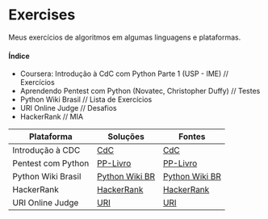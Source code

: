 # Exercises
Meus exercícios de algoritmos em algumas linguagens e plataformas.


#### Índice

  - Coursera: Introdução à CdC com Python Parte 1 (USP - IME) // Exercícios
  - Aprendendo Pentest com Python (Novatec, Christopher Duffy) // Testes
  - Python Wiki Brasil // Lista de Exercícios
  - URI Online Judge // Desafios
  - HackerRank // MIA


| Plataforma         | Soluções                                                                                          | Fontes                                                                    |
|--------------------|---------------------------------------------------------------------------------------------------|---------------------------------------------------------------------------|
| Introdução à CDC   | [CdC](https://github.com/deomorxsy/exercises/tree/master/Coursera%20-%20CdC%20com%20Python%20USP) | [CdC](https://www.coursera.org/learn/ciencia-computacao-python-conceitos) |
| Pentest com Python | [PP-Livro](https://github.com/deomorxsy/exercises/tree/master/PP-Livro)                           | [PP-Livro](https://novatec.com.br/livros/python-pentest/)                 |
| Python Wiki Brasil | [Python Wiki BR](https://github.com/deomorxsy/exercises/tree/master/python-brasil)                | [Python Wiki BR](https://wiki.python.org.br/ListaDeExercicios)            |
| HackerRank         | [HackerRank](github.com/deomorxsy/)                                                               | [HackerRank](github.com/deomorxsy/)                                       |
| URI Online Judge   | [URI](github.com/deomorxsy/)                                                                      | [URI](github.com/deomorxsy/)                                              |
